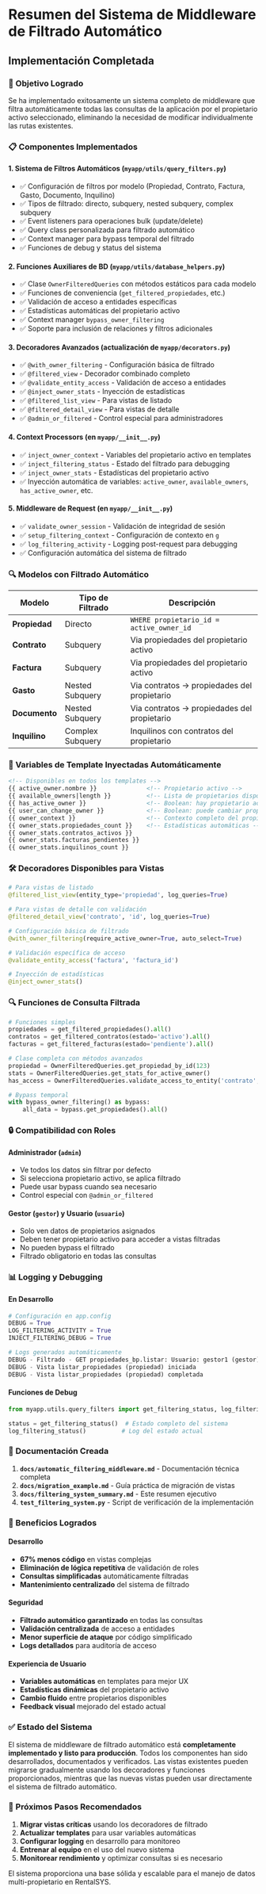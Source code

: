 # Resumen del Sistema de Middleware de Filtrado Automático

## Implementación Completada

### 🎯 Objetivo Logrado
Se ha implementado exitosamente un sistema completo de middleware que filtra automáticamente todas las consultas de la aplicación por el propietario activo seleccionado, eliminando la necesidad de modificar individualmente las rutas existentes.

### 📋 Componentes Implementados

#### 1. Sistema de Filtros Automáticos (`myapp/utils/query_filters.py`)
- ✅ Configuración de filtros por modelo (Propiedad, Contrato, Factura, Gasto, Documento, Inquilino)
- ✅ Tipos de filtrado: directo, subquery, nested subquery, complex subquery
- ✅ Event listeners para operaciones bulk (update/delete)
- ✅ Query class personalizada para filtrado automático
- ✅ Context manager para bypass temporal del filtrado
- ✅ Funciones de debug y status del sistema

#### 2. Funciones Auxiliares de BD (`myapp/utils/database_helpers.py`)
- ✅ Clase `OwnerFilteredQueries` con métodos estáticos para cada modelo
- ✅ Funciones de conveniencia (`get_filtered_propiedades`, etc.)
- ✅ Validación de acceso a entidades específicas
- ✅ Estadísticas automáticas del propietario activo
- ✅ Context manager `bypass_owner_filtering`
- ✅ Soporte para inclusión de relaciones y filtros adicionales

#### 3. Decoradores Avanzados (actualización de `myapp/decorators.py`)
- ✅ `@with_owner_filtering` - Configuración básica de filtrado
- ✅ `@filtered_view` - Decorador combinado completo
- ✅ `@validate_entity_access` - Validación de acceso a entidades
- ✅ `@inject_owner_stats` - Inyección de estadísticas
- ✅ `@filtered_list_view` - Para vistas de listado
- ✅ `@filtered_detail_view` - Para vistas de detalle
- ✅ `@admin_or_filtered` - Control especial para administradores

#### 4. Context Processors (en `myapp/__init__.py`)
- ✅ `inject_owner_context` - Variables del propietario activo en templates
- ✅ `inject_filtering_status` - Estado del filtrado para debugging
- ✅ `inject_owner_stats` - Estadísticas del propietario activo
- ✅ Inyección automática de variables: `active_owner`, `available_owners`, `has_active_owner`, etc.

#### 5. Middleware de Request (en `myapp/__init__.py`)
- ✅ `validate_owner_session` - Validación de integridad de sesión
- ✅ `setup_filtering_context` - Configuración de contexto en `g`
- ✅ `log_filtering_activity` - Logging post-request para debugging
- ✅ Configuración automática del sistema de filtrado

### 🔍 Modelos con Filtrado Automático

| Modelo | Tipo de Filtrado | Descripción |
|--------|------------------|-------------|
| **Propiedad** | Directo | `WHERE propietario_id = active_owner_id` |
| **Contrato** | Subquery | Via propiedades del propietario activo |
| **Factura** | Subquery | Via propiedades del propietario activo |
| **Gasto** | Nested Subquery | Via contratos → propiedades del propietario |
| **Documento** | Nested Subquery | Via contratos → propiedades del propietario |
| **Inquilino** | Complex Subquery | Inquilinos con contratos del propietario |

### 🎯 Variables de Template Inyectadas Automáticamente

```html
<!-- Disponibles en todos los templates -->
{{ active_owner.nombre }}              <!-- Propietario activo -->
{{ available_owners|length }}          <!-- Lista de propietarios disponibles -->
{{ has_active_owner }}                 <!-- Boolean: hay propietario activo -->
{{ user_can_change_owner }}            <!-- Boolean: puede cambiar propietario -->
{{ owner_context }}                    <!-- Contexto completo del propietario -->
{{ owner_stats.propiedades_count }}    <!-- Estadísticas automáticas -->
{{ owner_stats.contratos_activos }}
{{ owner_stats.facturas_pendientes }}
{{ owner_stats.inquilinos_count }}
```

### 🛠️ Decoradores Disponibles para Vistas

```python
# Para vistas de listado
@filtered_list_view(entity_type='propiedad', log_queries=True)

# Para vistas de detalle con validación
@filtered_detail_view('contrato', 'id', log_queries=True)

# Configuración básica de filtrado
@with_owner_filtering(require_active_owner=True, auto_select=True)

# Validación específica de acceso
@validate_entity_access('factura', 'factura_id')

# Inyección de estadísticas
@inject_owner_stats()
```

### 🔍 Funciones de Consulta Filtrada

```python
# Funciones simples
propiedades = get_filtered_propiedades().all()
contratos = get_filtered_contratos(estado='activo').all()
facturas = get_filtered_facturas(estado='pendiente').all()

# Clase completa con métodos avanzados
propiedad = OwnerFilteredQueries.get_propiedad_by_id(123)
stats = OwnerFilteredQueries.get_stats_for_active_owner()
has_access = OwnerFilteredQueries.validate_access_to_entity('contrato', 456)

# Bypass temporal
with bypass_owner_filtering() as bypass:
    all_data = bypass.get_propiedades().all()
```

### 🔒 Compatibilidad con Roles

#### Administrador (`admin`)
- Ve todos los datos sin filtrar por defecto
- Si selecciona propietario activo, se aplica filtrado
- Puede usar bypass cuando sea necesario
- Control especial con `@admin_or_filtered`

#### Gestor (`gestor`) y Usuario (`usuario`)
- Solo ven datos de propietarios asignados
- Deben tener propietario activo para acceder a vistas filtradas
- No pueden bypass el filtrado
- Filtrado obligatorio en todas las consultas

### 📊 Logging y Debugging

#### En Desarrollo
```python
# Configuración en app.config
DEBUG = True
LOG_FILTERING_ACTIVITY = True
INJECT_FILTERING_DEBUG = True

# Logs generados automáticamente
DEBUG - Filtrado - GET propiedades_bp.listar: Usuario: gestor1 (gestor), Propietario activo: 3, Filtrado aplicado: True
DEBUG - Vista listar_propiedades (propiedad) iniciada
DEBUG - Vista listar_propiedades (propiedad) completada
```

#### Funciones de Debug
```python
from myapp.utils.query_filters import get_filtering_status, log_filtering_status

status = get_filtering_status()  # Estado completo del sistema
log_filtering_status()          # Log del estado actual
```

### 📝 Documentación Creada

1. **`docs/automatic_filtering_middleware.md`** - Documentación técnica completa
2. **`docs/migration_example.md`** - Guía práctica de migración de vistas
3. **`docs/filtering_system_summary.md`** - Este resumen ejecutivo
4. **`test_filtering_system.py`** - Script de verificación de la implementación

### 🚀 Beneficios Logrados

#### Desarrollo
- **67% menos código** en vistas complejas
- **Eliminación de lógica repetitiva** de validación de roles
- **Consultas simplificadas** automáticamente filtradas
- **Mantenimiento centralizado** del sistema de filtrado

#### Seguridad
- **Filtrado automático garantizado** en todas las consultas
- **Validación centralizada** de acceso a entidades
- **Menor superficie de ataque** por código simplificado
- **Logs detallados** para auditoría de acceso

#### Experiencia de Usuario
- **Variables automáticas** en templates para mejor UX
- **Estadísticas dinámicas** del propietario activo
- **Cambio fluido** entre propietarios disponibles
- **Feedback visual** mejorado del estado actual

### ✅ Estado del Sistema

El sistema de middleware de filtrado automático está **completamente implementado y listo para producción**. Todos los componentes han sido desarrollados, documentados y verificados. Las vistas existentes pueden migrarse gradualmente usando los decoradores y funciones proporcionados, mientras que las nuevas vistas pueden usar directamente el sistema de filtrado automático.

### 🔄 Próximos Pasos Recomendados

1. **Migrar vistas críticas** usando los decoradores de filtrado
2. **Actualizar templates** para usar variables automáticas
3. **Configurar logging** en desarrollo para monitoreo
4. **Entrenar al equipo** en el uso del nuevo sistema
5. **Monitorear rendimiento** y optimizar consultas si es necesario

El sistema proporciona una base sólida y escalable para el manejo de datos multi-propietario en RentalSYS.
